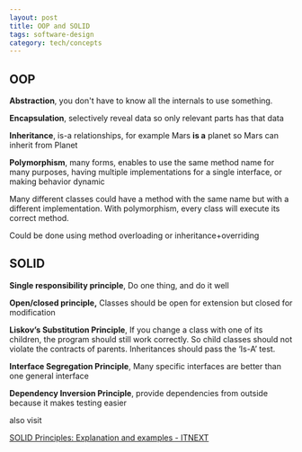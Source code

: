 ```yaml
---
layout: post
title: OOP and SOLID 
tags: software-design
category: tech/concepts
---
```


## OOP 

**Abstraction**, you don't have to know all the internals to use something. 

**Encapsulation**, selectively reveal data so only relevant parts has that data 

**Inheritance**, is-a relationships, for example Mars <b>is a</b> planet so Mars can inherit from Planet 

**Polymorphism**, many forms, enables to use the same method name for many purposes, having multiple implementations for a single interface, or making behavior dynamic 

Many different classes could have a method with the same name but with a different implementation. 
With polymorphism, every class will execute its correct method. 
 
Could be done using method overloading or inheritance+overriding


## SOLID 

**Single responsibility principle**, Do one thing, and do it well 

**Open/closed principle,** Classes should be open for extension but closed for modification

**Liskov’s Substitution Principle**, If you change a class with one of its children, the program should still work correctly. So child classes should not violate the contracts of parents. Inheritances should pass the ‘Is-A’ test. 

**Interface Segregation Principle**, Many specific interfaces are better than one general interface

**Dependency Inversion Principle**, provide dependencies from outside because it makes testing easier 

also visit 

[SOLID Principles: Explanation and examples - ITNEXT](https://itnext.io/solid-principles-explanation-and-examples-715b975dcad4)
